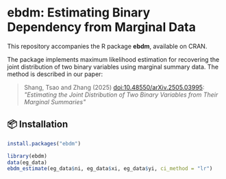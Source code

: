 # ebdm: Estimating Binary Dependency from Marginal Data

This repository accompanies the R package **ebdm**, available on CRAN.

The package implements maximum likelihood estimation for recovering the joint distribution of two binary variables using marginal summary data. The method is described in our paper:

> Shang, Tsao and Zhang (2025) <doi:10.48550/arXiv.2505.03995>:
> *"Estimating the Joint Distribution of Two Binary Variables from Their Marginal Summaries"*

## 📦 Installation

```r
install.packages("ebdm")

library(ebdm)
data(eg_data)
ebdm_estimate(eg_data$ni, eg_data$xi, eg_data$yi, ci_method = "lr")
